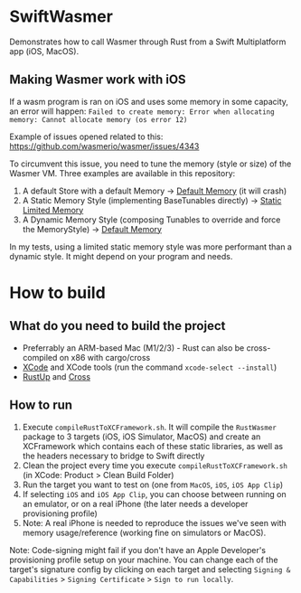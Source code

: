 # SwiftWasmer
Demonstrates how to call Wasmer through Rust from a Swift Multiplatform app (iOS, MacOS).

## Making Wasmer work with iOS
If a wasm program is ran on iOS and uses some memory in some capacity, an error will happen:
`Failed to create memory: Error when allocating memory: Cannot allocate memory (os error 12)`

Example of issues opened related to this: https://github.com/wasmerio/wasmer/issues/4343

To circumvent this issue, you need to tune the memory (style or size) of the Wasmer VM. Three examples are available in this repository:
1. A default Store with a default Memory -> [Default Memory](RustWasmer/src/memory_default.rs) (it will crash)
2. A Static Memory Style (implementing BaseTunables directly) -> [Static Limited Memory](RustWasmer/src/memory_static_limited.rs)
3. A Dynamic Memory Style (composing Tunables to override and force the MemoryStyle) -> [Default Memory](RustWasmer/src/memory_dynamic.rs)

In my tests, using a limited static memory style was more performant than a dynamic style. It might depend on your program and needs.

# How to build

## What do you need to build the project
- Preferrably an ARM-based Mac (M1/2/3) - Rust can also be cross-compiled on x86 with cargo/cross
- [XCode](https://developer.apple.com/xcode/resources/) and XCode tools (run the command `xcode-select --install`)
- [RustUp](https://www.rust-lang.org/tools/install) and [Cross](https://github.com/cross-rs/cross)

## How to run
1. Execute `compileRustToXCFramework.sh`. It will compile the `RustWasmer` package to 3 targets (iOS, iOS Simulator, MacOS) and create an XCFramework which contains each of these static libraries, as well as the headers necessary to bridge to Swift directly
2. Clean the project every time you execute `compileRustToXCFramework.sh` (in XCode: Product > Clean Build Folder) 
3. Run the target you want to test on (one from `MacOS`, `iOS`, `iOS App Clip`)
4. If selecting `iOS` and `iOS App Clip`, you can choose between running on an emulator, or on a real iPhone (the later needs a developer provisioning profile)
5. Note: A real iPhone is needed to reproduce the issues we've seen with memory usage/reference (working fine on simulators or MacOS).

Note: Code-signing might fail if you don't have an Apple Developer's provisioning profile setup on your machine. You can change each of the target's signature config by clicking on each target and selecting `Signing & Capabilities` > `Signing Certificate` > `Sign to run locally`.
